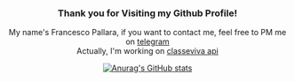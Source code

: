 <center>

### Thank you for Visiting my Github Profile!

My name's Francesco Pallara, if you want to contact me, feel free to PM me on [telegram](https://t.me/FutureGian) <br>
Actually, I'm working on [classeviva api](https://github.com/Deggio-s-digital/python-classeviva-api) <br>

[![Anurag's GitHub stats](https://github-readme-stats.vercel.app/api?username=anuraghazra&show_icons=true&theme=synthwave)](https://github.com/anuraghazra/github-readme-stats)

</center>
